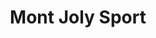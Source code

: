 ---
title: "Mont Joly Sport"
url: /saint-nicolas-de-veroce/mont-joly-sport-route-de-saint-nicolas-de-veroce/
shop: Outdoor
---